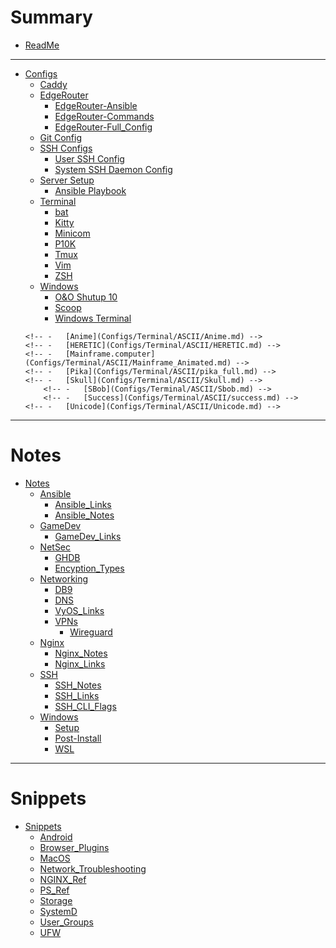 # Summary

-   [ReadMe](README.md)

* * *

-   [Configs](Configs/README.md)
    -   [Caddy](Configs/Caddy_conf.md)
    <!-- -   [SSHD_Config](Configs/sshd_config.md) -->
    -   [EdgeRouter](Configs/EdgeRouter/README.md)
        -   [EdgeRouter-Ansible](Configs/EdgeRouter/Ansible.md)
        -   [EdgeRouter-Commands](Configs/EdgeRouter/EdgeRouter_Commands.md)
        -   [EdgeRouter-Full_Config](Configs/EdgeRouter/EdgeRouter_Config.md)
    -   [Git Config](Configs/Git.md)
    -   [SSH Configs](Configs/SSH/README.md)
        -   [User SSH Config](Configs/SSH/user.md)
        -   [System SSH Daemon Config](Configs/SSH/sshd.md)
    -   [Server Setup](Configs/Server_Setup/README.md)
        -   [Ansible Playbook](Configs/Server_Setup/Ansible.md)
    -   [Terminal](Configs/Terminal/README.md)
        -   [bat](Configs/Terminal/bat_config.md)
        -   [Kitty](Configs/Terminal/kitty_conf.md)
        -   [Minicom](Configs/Terminal/Minicom.md)
        -   [P10K](Configs/Terminal/p10k.md)
        -   [Tmux](Configs/Terminal/tmux_conf.md)
        -   [Vim](Configs/Terminal/vimrc.md)
        -   [ZSH](Configs/Terminal/zshrc.md)
    -   [Windows](Configs/Windows/README.md)
        -   [O&O Shutup 10](Configs/Windows/ooshutup10.md)
        -   [Scoop](Configs/Windows/Scoopfile.md)
        -   [Windows Terminal](Configs/Windows/WindowsTerminal.md)
    <!-- -   [ASCII](Configs/Terminal/ASCII/README.md) -->
        <!-- -   [Anime](Configs/Terminal/ASCII/Anime.md) -->
        <!-- -   [HERETIC](Configs/Terminal/ASCII/HERETIC.md) -->
        <!-- -   [Mainframe.computer](Configs/Terminal/ASCII/Mainframe_Animated.md) -->
        <!-- -   [Pika](Configs/Terminal/ASCII/pika_full.md) -->
        <!-- -   [Skull](Configs/Terminal/ASCII/Skull.md) -->
            <!-- -   [SBob](Configs/Terminal/ASCII/Sbob.md) -->
            <!-- -   [Success](Configs/Terminal/ASCII/success.md) -->
        <!-- -   [Unicode](Configs/Terminal/ASCII/Unicode.md) -->

* * *

# Notes

-   [Notes](Notes/README.md)
    -   [Ansible](Notes/Ansible/README.md)
        -   [Ansible_Links](Notes/Ansible/Ansible_Links.md)
        -   [Ansible_Notes](Notes/Ansible/Ansible_Notes.md)
    -   [GameDev](Notes/GameDev/README.md)
        -   [GameDev_Links](Notes/GameDev/GameDev_Notes.md)
    -   [NetSec](Notes/NetSec/README.md)
        -   [GHDB](Notes/NetSec/GHDB.md)
        -   [Encyption_Types](Notes/NetSec/Encryption_Types.md)
    -   [Networking](Notes/Networking/README.md)
        -   [DB9](Notes/Networking/DB9.md)
        -   [DNS](Notes/Networking/DNS.md)
        -   [VyOS_Links](Notes/Networking/VyOS.md)
        -	[VPNs](Notes/Networking/VPNs/README.md)
            -   [Wireguard](Notes/Networking/VPNs/Wireguard.md)
    -   [Nginx](Notes/Nginx/README.md)
        -   [Nginx_Notes](Notes/Nginx/Nginx_Notes.md)
        -   [Nginx_Links](Notes/Nginx/Nginx_Links.md)
    -   [SSH](Notes/SSH/README.md)
        -   [SSH_Notes](Notes/SSH/SSH_Notes.md)
        -   [SSH_Links](Notes/SSH/SSH_Links.md)
        -   [SSH_CLI_Flags](Notes/SSH/SSH_CLI_Flags.md)
    -   [Windows](Notes/Windows/README.md)
        -   [Setup](Notes/Windows/WinSetup.md)
        -   [Post-Install](Notes/Windows/WinPostInstall.md)
        -   [WSL](Notes/Windows/WSL.md)


* * *

# Snippets

-   [Snippets](Snippets/README.md)
    -   [Android](Snippets/Android.md)
    -   [Browser_Plugins](Snippets/Browsers.md)
    -   [MacOS](Snippets/MacOS.md)
    -   [Network_Troubleshooting](Snippets/Network_Troubleshooting.md)
    -   [NGINX_Ref](Snippets/NGINX_Ref.md)
    -   [PS_Ref](Snippets/ps_Ref.md)
    -   [Storage](Snippets/Storage.md)
    -   [SystemD](Snippets/SystemD.md)
    -   [User_Groups](Snippets/Users_Groups.md)
    -   [UFW](Snippets/UFW.md)
    <!-- -   [Windows](Snippets/Windows.md) -->
